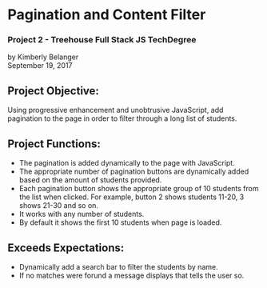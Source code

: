 # Pagination and Content Filter
### Project 2 - Treehouse Full Stack JS TechDegree
by Kimberly Belanger<br/>
September 19, 2017


## Project Objective:
Using progressive enhancement and unobtrusive JavaScript, add pagination to the page in order to filter through a long list of students.

## Project Functions:
- The pagination is added dynamically to the page with JavaScript.
- The appropriate number of pagination buttons are dynamically added based on the amount of students provided.
- Each pagination button shows the appropriate group of 10 students from the list when clicked. For example, button 2 shows students 11-20, 3 shows 21-30 and so on. 
- It works with any number of students.
- By default it shows the first 10 students when page is loaded.

## Exceeds Expectations:
- Dynamically add a search bar to filter the students by name.
- If no matches were forund a message displays that tells the user so.

